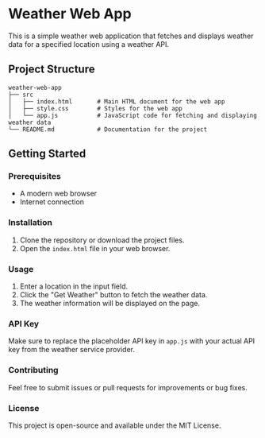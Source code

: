 # Weather Web App

This is a simple weather web application that fetches and displays weather data for a specified location using a weather API.

## Project Structure

```
weather-web-app
├── src
│   ├── index.html       # Main HTML document for the web app
│   ├── style.css        # Styles for the web app
│   └── app.js           # JavaScript code for fetching and displaying weather data
└── README.md            # Documentation for the project
```

## Getting Started

### Prerequisites

- A modern web browser
- Internet connection

### Installation

1. Clone the repository or download the project files.
2. Open the `index.html` file in your web browser.

### Usage

1. Enter a location in the input field.
2. Click the "Get Weather" button to fetch the weather data.
3. The weather information will be displayed on the page.

### API Key

Make sure to replace the placeholder API key in `app.js` with your actual API key from the weather service provider.

### Contributing

Feel free to submit issues or pull requests for improvements or bug fixes.

### License

This project is open-source and available under the MIT License.
